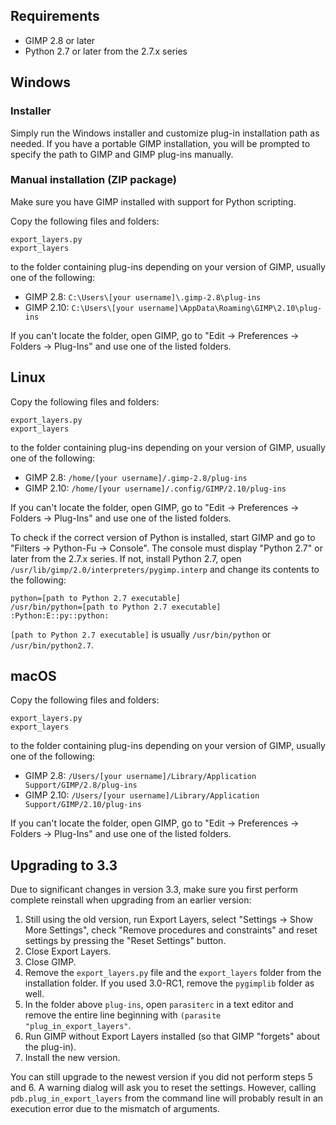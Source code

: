 Requirements
------------

* GIMP 2.8 or later
* Python 2.7 or later from the 2.7.x series


Windows
-------

### Installer

Simply run the Windows installer and customize plug-in installation path as needed.
If you have a portable GIMP installation, you will be prompted to specify the path to GIMP and GIMP plug-ins manually.


### Manual installation (ZIP package)

Make sure you have GIMP installed with support for Python scripting.

Copy the following files and folders:

    export_layers.py
    export_layers

to the folder containing plug-ins depending on your version of GIMP, usually one of the following:

* GIMP 2.8: `C:\Users\[your username]\.gimp-2.8\plug-ins`
* GIMP 2.10: `C:\Users\[your username]\AppData\Roaming\GIMP\2.10\plug-ins`

If you can't locate the folder, open GIMP, go to "Edit → Preferences → Folders → Plug-Ins" and use one of the listed folders.


Linux
-----

Copy the following files and folders:

    export_layers.py
    export_layers

to the folder containing plug-ins depending on your version of GIMP, usually one of the following:

* GIMP 2.8: `/home/[your username]/.gimp-2.8/plug-ins`
* GIMP 2.10: `/home/[your username]/.config/GIMP/2.10/plug-ins`

If you can't locate the folder, open GIMP, go to "Edit → Preferences → Folders → Plug-Ins" and use one of the listed folders.

To check if the correct version of Python is installed, start GIMP and go to "Filters → Python-Fu → Console".
The console must display "Python 2.7" or later from the 2.7.x series.
If not, install Python 2.7, open `/usr/lib/gimp/2.0/interpreters/pygimp.interp` and change its contents to the following:

    python=[path to Python 2.7 executable]
    /usr/bin/python=[path to Python 2.7 executable]
    :Python:E::py::python:

`[path to Python 2.7 executable]` is usually `/usr/bin/python` or `/usr/bin/python2.7`.


macOS
-----

Copy the following files and folders:

    export_layers.py
    export_layers

to the folder containing plug-ins depending on your version of GIMP, usually one of the following:

* GIMP 2.8: `/Users/[your username]/Library/Application Support/GIMP/2.8/plug-ins`
* GIMP 2.10: `/Users/[your username]/Library/Application Support/GIMP/2.10/plug-ins`

If you can't locate the folder, open GIMP, go to "Edit → Preferences → Folders → Plug-Ins" and use one of the listed folders.


Upgrading to 3.3 <a name="Upgrading-from-Earlier-Versions"></a>
----------------

Due to significant changes in version 3.3, make sure you first perform complete reinstall when upgrading from an earlier version:

1. Still using the old version, run Export Layers, select "Settings → Show More Settings", check "Remove procedures and constraints" and reset settings by pressing the "Reset Settings" button.
2. Close Export Layers.
3. Close GIMP.
4. Remove the `export_layers.py` file and the `export_layers` folder from the installation folder.
   If you used 3.0-RC1, remove the `pygimplib` folder as well.
5. In the folder above `plug-ins`, open `parasiterc` in a text editor and remove the entire line beginning with `(parasite "plug_in_export_layers"`.
6. Run GIMP without Export Layers installed (so that GIMP "forgets" about the plug-in).
7. Install the new version.

You can still upgrade to the newest version if you did not perform steps 5 and 6.
A warning dialog will ask you to reset the settings.
However, calling `pdb.plug_in_export_layers` from the command line will probably result in an execution error due to the mismatch of arguments.
